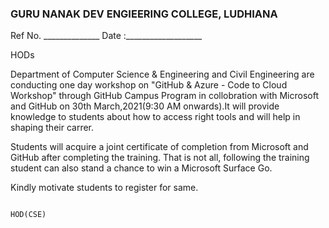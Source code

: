 ### <centre> GURU NANAK DEV ENGIEERING COLLEGE, LUDHIANA </centre> ###
Ref No. ______________                                                        Date :___________________


HODs


Department of Computer Science & Engineering and Civil Engineering are conducting one day workshop on "GitHub & Azure - Code to Cloud Workshop" through GitHub Campus Program in collobration with Microsoft and GitHub on 30th March,2021(9:30 AM onwards).It will provide knowledge to students about how to access right tools and will help in shaping their carrer.

Students will acquire a joint certificate of completion from Microsoft and GitHub after completing the training. That is not all, following the training student can also stand a chance to win a Microsoft Surface Go.

Kindly motivate students to register for same.
 
 
                                                                                                                  HOD(CSE)


